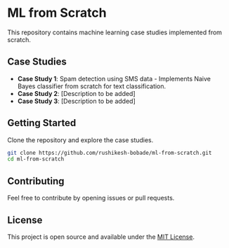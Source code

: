 # ML from Scratch

This repository contains machine learning case studies implemented from scratch.

## Case Studies

- **Case Study 1**: Spam detection using SMS data - Implements Naive Bayes classifier from scratch for text classification.
- **Case Study 2**: [Description to be added]
- **Case Study 3**: [Description to be added]

## Getting Started

Clone the repository and explore the case studies.

```bash
git clone https://github.com/rushikesh-bobade/ml-from-scratch.git
cd ml-from-scratch
```

## Contributing

Feel free to contribute by opening issues or pull requests.

## License

This project is open source and available under the [MIT License](LICENSE).
